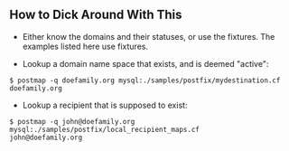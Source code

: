 ## How to Dick Around With This

*   Either know the domains and their statuses, or use the fixtures. The examples
    listed here use fixtures.

*   Lookup a domain name space that exists, and is deemed "active":

```
$ postmap -q doefamily.org mysql:./samples/postfix/mydestination.cf
doefamily.org
```

*   Lookup a recipient that is supposed to exist:

```
$ postmap -q john@doefamily.org mysql:./samples/postfix/local_recipient_maps.cf
john@doefamily.org
```
